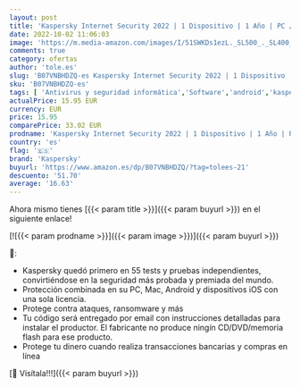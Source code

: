 ```yaml
---
layout: post
title: 'Kaspersky Internet Security 2022 | 1 Dispositivo | 1 Año | PC / Mac / Android | Código de activación enviado por email'
date: 2022-10-02 11:06:03
image: 'https://m.media-amazon.com/images/I/51SWKDs1ezL._SL500_._SL400_.jpg'
comments: true
category: ofertas
author: 'tole.es'
slug: 'B07VNBHDZQ-es Kaspersky Internet Security 2022 | 1 Dispositivo | 1 Año |...'
sku: 'B07VNBHDZQ-es'
tags: [ 'Antivirus y seguridad informática','Software','android','kaspersky','🇪🇸', ]
actualPrice: 15.95 EUR
currency: EUR
price: 15.95
comparePrice: 33.02 EUR
prodname: 'Kaspersky Internet Security 2022 | 1 Dispositivo | 1 Año | PC / Mac / Android | Código de activación enviado por email'
country: 'es'
flag: '🇪🇸'
brand: 'Kaspersky'
buyurl: 'https://www.amazon.es/dp/B07VNBHDZQ/?tag=tolees-21'
descuento: '51.70'
average: '16.63'
---
```


Ahora mismo tienes [{{< param title >}}]({{< param buyurl >}}) en el siguiente enlace!

[![{{< param prodname >}}]({{< param image >}})]({{< param buyurl >}})

🔎:

- Kaspersky quedó primero en 55 tests y pruebas independientes, convirtiéndose en la seguridad más probada y premiada del mundo.
- Protección combinada en su PC, Mac, Android y dispositivos iOS con una sola licencia.
- Protege contra ataques, ransomware y más
- Tu código será entregado por email con instrucciones detalladas para instalar el productor. El fabricante no produce ningín CD/DVD/memoria flash para ese producto.
- Protege tu dinero cuando realiza transacciones bancarias y compras en línea

[🛒 Visítala!!!]({{< param buyurl >}})
